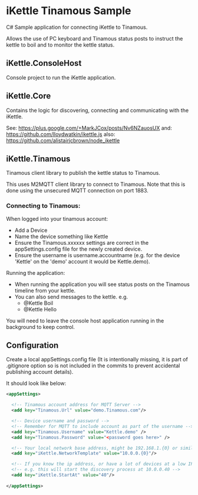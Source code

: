 # iKettle Tinamous Sample

C# Sample application for connecting iKettle to Tinamous.

Allows the use of PC keyboard and Tinamous status posts to instruct the kettle to boil and to monitor the kettle status.

## iKettle.ConsoleHost

Console project to run the iKettle application.

## iKettle.Core

Contains the logic for discovering, connecting and communicating with the iKettle.

See: https://plus.google.com/+MarkJCox/posts/Nv6NZauosUX
and: https://github.com/lloydwatkin/ikettle.js
also: https://github.com/alistairjcbrown/node_ikettle


## iKettle.Tinamous

Tinamous client library to publish the kettle status to Tinamous.

This uses M2MQTT client library to connect to Tinamous. Note that this is done using the unsecured MQTT connection on port 1883.


### Connecting to Tinamous:


When logged into your tinamous account:
* Add a Device
* Name the device something like Kettle
* Ensure the Tinamous.xxxxxx settings are correct in the appSettings.config file for the newly created device.
* Ensure the username is username.accountname (e.g. for the device 'Kettle' on the 'demo' account it would be Kettle.demo).

Running the application:

* When running the application you will see status posts on the Tinamous timeline from your kettle.
* You can also send messages to the kettle. e.g.
  * @Kettle Boil
  * @Kettle Hello

You will need to leave the console host application running in the background to keep control.


## Configuration

Create a local appSettings.config file (It is intentionally missing, it is part of .gitignore option so is not included in the commits to prevent accidental publishing account details).

It should look like below:

```xml
<appSettings>

  <!-- Tinamous account address for MQTT Server -->
  <add key="Tinamous.Url" value="demo.Tinamous.com"/>

  <!-- Device username and password -->
  <!-- Remember for MQTT to include account as part of the username -->
  <add key="Tinamous.Username" value="Kettle.demo" />
  <add key="Tinamous.Password" value="<password goes here>" />

  <!-- Your local network base address, might be 192.168.1.{0} or similar -->
  <add key="iKettle.NetworkTemplate" value="10.0.0.{0}"/>

  <!-- If you know the ip address, or have a lot of devices at a low IP address skip over discovery of the first n IP addresses -->
  <!-- e.g. this will start the discovery process at 10.0.0.40 -->
  <add key="iKettle.StartAt" value="40"/>
  
</appSettings>
```